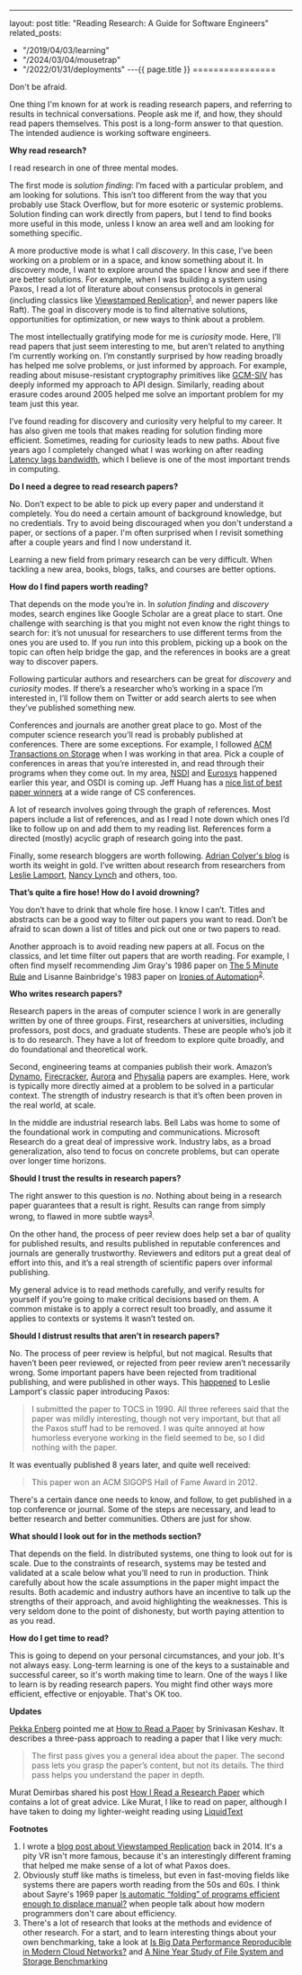 ---
layout: post
title: "Reading Research: A Guide for Software Engineers"
related_posts:
  - "/2019/04/03/learning"
  - "/2024/03/04/mousetrap"
  - "/2022/01/31/deployments"
---{{ page.title }}
================

<p class="meta">Don't be afraid.</p>

One thing I'm known for at work is reading research papers, and referring to results in technical conversations. People ask me if, and how, they should read papers themselves. This post is a long-form answer to that question. The intended audience is working software engineers.

**Why read research?**

I read research in one of three mental modes.

The first mode is *solution finding*: I’m faced with a particular problem, and am looking for solutions. This isn’t too different from the way that you probably use Stack Overflow, but for more esoteric or systemic problems. Solution finding can work directly from papers, but I tend to find books more useful in this mode, unless I know an area well and am looking for something specific.

A more productive mode is what I call *discovery*. In this case, I’ve been working on a problem or in a space, and know something about it. In discovery mode, I want to explore around the space I know and see if there are better solutions. For example, when I was building a system using Paxos, I read a lot of literature about consensus protocols in general (including classics like [Viewstamped Replication](http://pmg.csail.mit.edu/papers/vr-revisited.pdf)<sup>[1](#foot1)</sup>, and newer papers like Raft). The goal in discovery mode is to find alternative solutions, opportunities for optimization, or new ways to think about a problem.

The most intellectually gratifying mode for me is *curiosity* mode. Here, I’ll read papers that just seem interesting to me, but aren’t related to anything I’m currently working on. I’m constantly surprised by how reading broadly has helped me solve problems, or just informed by approach. For example, reading about misuse-resistant cryptography primitives like [GCM-SIV](https://tools.ietf.org/html/rfc8452) has deeply informed my approach to API design. Similarly, reading about erasure codes around 2005 helped me solve an important problem for my team just this year.

I’ve found reading for discovery and curiosity very helpful to my career. It has also given me tools that makes reading for solution finding more efficient. Sometimes, reading for curiosity leads to new paths. About five years ago I completely changed what I was working on after reading [Latency lags bandwidth](https://dl.acm.org/doi/10.1145/1022594.1022596), which I believe is one of the most important trends in computing.

**Do I need a degree to read research papers?**

No. Don’t expect to be able to pick up every paper and understand it completely. You do need a certain amount of background knowledge, but no credentials. Try to avoid being discouraged when you don't understand a paper, or sections of a paper. I'm often surprised when I revisit something after a couple years and find I now understand it.

Learning a new field from primary research can be very difficult. When tackling a new area, books, blogs, talks, and courses are better options.

**How do I find papers worth reading?**

That depends on the mode you’re in. In *solution finding* and *discovery* modes, search engines like Google Scholar are a great place to start. One challenge with searching is that you might not even know the right things to search for: it’s not unusual for researchers to use different terms from the ones you are used to. If you run into this problem, picking up a book on the topic can often help bridge the gap, and the references in books are a great way to discover papers.

Following particular authors and researchers can be great for *discovery* and *curiosity* modes. If there’s a researcher who’s working in a space I’m interested in, I’ll follow them on Twitter or add search alerts to see when they’ve published something new.

Conferences and journals are another great place to go. Most of the computer science research you’ll read is probably published at conferences. There are some exceptions. For example, I followed [ACM Transactions on Storage](https://dl.acm.org/journal/tos) when I was working in that area. Pick a couple of conferences in areas that you’re interested in, and read through their programs when they come out. In my area, [NSDI](https://www.usenix.org/conference/nsdi20/technical-sessions) and [Eurosys](https://www.eurosys2020.org/program/) happened earlier this year, and OSDI is coming up. Jeff Huang has a [nice list of best paper winners](https://jeffhuang.com/best_paper_awards.html) at a wide range of CS conferences.

A lot of research involves going through the graph of references. Most papers include a list of references, and as I read I note down which ones I’d like to follow up on and add them to my reading list. References form a directed (mostly) acyclic graph of research going into the past.

Finally, some research bloggers are worth following. [Adrian Colyer's blog](https://blog.acolyer.org/) is worth its weight in gold. I’ve written about research from researchers from [Leslie Lamport](http://brooker.co.za/blog/2014/03/30/lamport-pub.html), [Nancy Lynch](http://brooker.co.za/blog/2014/05/10/lynch-pub.html) and others, too.

**That’s quite a fire hose! How do I avoid drowning?**

You don’t have to drink that whole fire hose. I know I can’t. Titles and abstracts can be a good way to filter out papers you want to read. Don’t be afraid to scan down a list of titles and pick out one or two papers to read.

Another approach is to avoid reading new papers at all. Focus on the classics, and let time filter out papers that are worth reading. For example, I often find myself recommending Jim Gray's 1986 paper on [The 5 Minute Rule](https://www.hpl.hp.com/techreports/tandem/TR-86.1.pdf) and Lisanne Bainbridge's 1983 paper on [Ironies of Automation](https://www.ise.ncsu.edu/wp-content/uploads/2017/02/Bainbridge_1983_Automatica.pdf)<sup>[2](#foot2)</sup>.

**Who writes research papers?**

Research papers in the areas of computer science I work in are generally written by one of three groups. First, researchers at universities, including professors, post docs, and graduate students. These are people who’s job it is to do research. They have a lot of freedom to explore quite broadly, and do foundational and theoretical work.

Second, engineering teams at companies publish their work. Amazon’s [Dynamo](https://www.allthingsdistributed.com/files/amazon-dynamo-sosp2007.pdf), [Firecracker](https://www.usenix.org/conference/nsdi20/presentation/agache), [Aurora](https://www.allthingsdistributed.com/files/p1041-verbitski.pdf) and [Physalia](https://www.usenix.org/conference/nsdi20/presentation/brooker) papers are examples. Here, work is typically more directly aimed at a problem to be solved in a particular context. The strength of industry research is that it’s often been proven in the real world, at scale.

In the middle are industrial research labs. Bell Labs was home to some of the foundational work in computing and communications. Microsoft Research do a great deal of impressive work. Industry labs, as a broad generalization, also tend to focus on concrete problems, but can operate over longer time horizons.

**Should I trust the results in research papers?**

The right answer to this question is *no*. Nothing about being in a research paper guarantees that a result is right. Results can range from simply wrong, to flawed in more subtle ways<sup>[3](#foot3)</sup>.

On the other hand, the process of peer review does help set a bar of quality for published results, and results published in reputable conferences and journals are generally trustworthy. Reviewers and editors put a great deal of effort into this, and it’s a real strength of scientific papers over informal publishing.

My general advice is to read methods carefully, and verify results for yourself if you’re going to make critical decisions based on them. A common mistake is to apply a correct result too broadly, and assume it applies to contexts or systems it wasn’t tested on.

**Should I distrust results that aren’t in research papers?**

No. The process of peer review is helpful, but not magical. Results that haven’t been peer reviewed, or rejected from peer review aren’t necessarily wrong. Some important papers have been rejected from traditional publishing, and were published in other ways. This [happened](http://lamport.azurewebsites.net/pubs/pubs.html#lamport-paxos) to Leslie Lamport's classic paper introducing Paxos:

> I submitted the paper to TOCS in 1990.  All three referees said that the paper was mildly interesting, though not very important, but that all the Paxos stuff had to be removed.  I was quite annoyed at how humorless everyone working in the field seemed to be, so I did nothing with the paper.

It was eventually published 8 years later, and quite well received:

> This paper won an ACM SIGOPS Hall of Fame Award in 2012.

There's a certain dance one needs to know, and follow, to get published in a top conference or journal. Some of the steps are necessary, and lead to better research and better communities. Others are just for show.

**What should I look out for in the methods section?**

That depends on the field. In distributed systems, one thing to look out for is scale. Due to the constraints of research, systems may be tested and validated at a scale below what you’ll need to run in production. Think carefully about how the scale assumptions in the paper might impact the results. Both academic and industry authors have an incentive to talk up the strengths of their approach, and avoid highlighting the weaknesses. This is very seldom done to the point of dishonesty, but worth paying attention to as you read.

**How do I get time to read?**

This is going to depend on your personal circumstances, and your job. It's not always easy. Long-term learning is one of the keys to a sustainable and successful career, so it's worth making time to learn. One of the ways I like to learn is by reading research papers. You might find other ways more efficient, effective or enjoyable. That's OK too.

**Updates**

 [Pekka Enberg](https://twitter.com/penberg) pointed me at [How to Read a Paper](https://web.stanford.edu/class/ee384m/Handouts/HowtoReadPaper.pdf) by Srinivasan Keshav. It describes a three-pass approach to reading a paper that I like very much:

 > The first pass gives you a general idea about the paper. The second pass lets you grasp the paper’s content, but not its details. The third pass helps you understand the paper in depth.

Murat Demirbas shared his post [How I Read a Research Paper](http://muratbuffalo.blogspot.com/2013/07/how-i-read-research-paper.html) which contains a lot of great advice. Like Murat, I like to read on paper, although I have taken to doing my lighter-weight reading using [LiquidText](https://www.liquidtext.net/)

**Footnotes**

 1. <a name="foot1"></a> I wrote a [blog post about Viewstamped Replication](https://brooker.co.za/blog/2014/05/19/vr.html) back in 2014. It's a pity VR isn't more famous, because it's an interestingly different framing that helped me make sense of a lot of what Paxos does.
 2. <a name="foot2"></a> Obviously stuff like maths is timeless, but even in fast-moving fields like systems there are papers worth reading from the 50s and 60s. I think about Sayre's 1969 paper [Is automatic “folding” of programs efficient enough to displace manual?](https://dl.acm.org/doi/10.1145/363626.363629) when people talk about how modern programmers don't care about efficiency.
 3. <a name="foot3"></a> There's a lot of research that looks at the methods and evidence of other research. For a start, and to learn interesting things about your own benchmarking, take a look at [Is Big Data Performance Reproducible in Modern Cloud Networks?](https://www.usenix.org/conference/nsdi20/presentation/uta) and [A Nine Year Study of File System and Storage Benchmarking](https://www.fsl.cs.sunysb.edu/docs/fsbench/fsbench-tr.html)